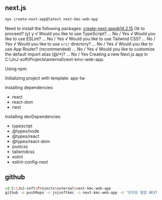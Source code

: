 ## next.js

```sh
npx create-next-app@latest next-kmc-web-app
```

Need to install the following packages:
create-next-app@14.2.15
Ok to proceed? (y) y
√ Would you like to use TypeScript? ... No / Yes
√ Would you like to use ESLint? ... No / Yes
√ Would you like to use Tailwind CSS? ... No / Yes
√ Would you like to use `src/` directory? ... No / Yes
√ Would you like to use App Router? (recommended) ... No / Yes
√ Would you like to customize the default import alias (@/\*)? ... No / Yes
Creating a new Next.js app in C:\JnJ-soft\Projects\external\next-kmc-web-app.

Using npm.

Initializing project with template: app-tw

Installing dependencies:

- react
- react-dom
- next

Installing devDependencies:

- typescript
- @types/node
- @types/react
- @types/react-dom
- postcss
- tailwindcss
- eslint
- eslint-config-next

## github

```sh
cd C:\JnJ-soft\Projects\external\next-kmc-web-app
github -e pushRepo -u jnjsoftkmc -n next-kmc-web-app -d "한의원 웹앱 NEXT.JS"
```

